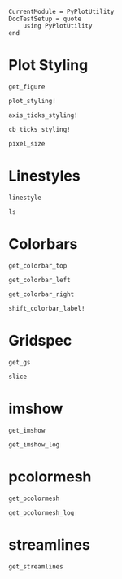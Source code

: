 ```@meta
CurrentModule = PyPlotUtility
DocTestSetup = quote
    using PyPlotUtility
end
```

# Plot Styling

```@docs
get_figure
```

```@docs
plot_styling!
```

```@docs
axis_ticks_styling!
```

```@docs
cb_ticks_styling!
```

```@docs
pixel_size
```

# Linestyles

```@docs
linestyle
```

```@docs
ls
```

# Colorbars

```@docs
get_colorbar_top
```

```@docs
get_colorbar_left
```

```@docs
get_colorbar_right
```

```@docs
shift_colorbar_label!
```

# Gridspec

```@docs
get_gs
```

```@docs
slice
```

# imshow

```@docs
get_imshow
```

```@docs
get_imshow_log
```

# pcolormesh

```@docs
get_pcolormesh
```

```@docs
get_pcolormesh_log
```

# streamlines

```@docs
get_streamlines
```